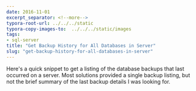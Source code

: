 ```yaml
---
date: 2016-11-01
excerpt_separator: <!--more-->
typora-root-url: ../../../static
typora-copy-images-to:  ../../../static/images
tags:
- sql-server
title: "Get Backup History for All Databases in Server"
slug: "get-backup-history-for-all-databases-in-server"
---
```


Here's a quick snippet to get a listing of the database backups that last occurred on a server. Most solutions provided a single backup listing, but not the brief summary of the last backup details I was looking for.
<!--more-->
<script src="https://gist.github.com/sheldonhull/bedd7f2d57384dacbe02e8692922236f.js"></script>
